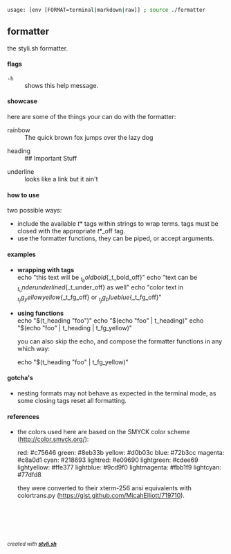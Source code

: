
```sh
usage: [env [FORMAT=terminal|markdown|raw]] ; source ./formatter
```

## formatter

the styli.sh formatter.

#### flags

<dl>
	<dt><code>-h</code></dt>
	<dd>shows this help message.<br/></dd>
</dl>

#### showcase

here are some of the things your can do with the formatter:

<dl>
	<dt>rainbow</dt>
	<dd>The quick brown fox jumps over the lazy dog<br/></dd>
</dl>
<dl>
	<dt>heading</dt>
	<dd>## Important Stuff<br/></dd>
</dl>
<dl>
	<dt>underline</dt>
	<dd>looks like a link but it ain't<br/></dd>
</dl>

 
#### how to use
 
two possible ways:

- include the available _t_* tags within strings to wrap terms.
tags must be closed with the appropriate _t_*_off tag.
- use the formatter functions, they can be piped, or accept arguments.

#### examples

- **wrapping with tags**  
  echo "this text will be ${_t_bold}bold${_t_bold_off}"
  echo "text can be ${_t_under}underlined${_t_under_off} as well"
  echo "color text in ${_t_fg_yellow}yellow${_t_fg_off} or ${_t_fg_blue}blue${_t_fg_off}"

- **using functions**  
  echo "$(t_heading "foo")"
  echo "$(echo "foo" | t_heading)"
  echo "$(echo "foo" | t_heading | t_fg_yellow)"
  
  you can also skip the echo, and compose the formatter functions in any which way:
  
  echo "$(t_heading "foo" | t_fg_yellow)"

#### gotcha's

- nesting formats may not behave as expected in the terminal mode, as some 
closing tags reset all formatting.

#### references

- the colors used here are based on the SMYCK color scheme (http://color.smyck.org/):

   red: #c75646
   green: #8eb33b
   yellow: #d0b03c
   blue: #72b3cc
   magenta: #c8a0d1
   cyan: #218693
   lightred: #e09690
   lightgreen: #cdee69
   lightyellow: #ffe377
   lightblue: #9cd9f0
   lightmagenta: #fbb1f9
   lightcyan: #77dfd8
   
   they were converted to their xterm-256 ansi equivalents with colortrans.py 
   (https://gist.github.com/MicahElliott/719710).



<br/><br/>
---
<sup><i>created with <b><a href="https://github.com/eliranmal/styli.sh">styli.sh</a></b></i></sup>
